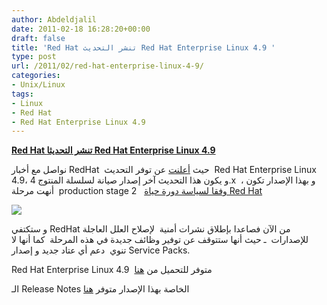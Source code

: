 ```yaml
---
author: Abdeldjalil
date: 2011-02-18 16:28:20+00:00
draft: false
title: 'Red Hat تنشر التحديث Red Hat Enterprise Linux 4.9 '
type: post
url: /2011/02/red-hat-enterprise-linux-4-9/
categories:
- Unix/Linux
tags:
- Linux
- Red Hat
- Red Hat Enterprise Linux 4.9
---
```


**[Red Hat تنشر التحديثا Red Hat Enterprise Linux 4.9](http://www.it-scoop.com/2011/02/red-hat-enterprise-linux-4-9/ )**


نواصل مع أخبار RedHat  حيث [أعلنت](https://www.redhat.com/archives/nahant-list/2011-February/msg00001.html) عن توفر التحديث  Red Hat Enterprise Linux 4.9، و يكون هذا التحديث آخر إصدار صيانة لسلسلة المنتوج 4.x  ، و بهذا الإصدار تكون أنهت مرحلة  production stage 2   [وفقا لسياسة دورة حياة Red Hat ](https://access.redhat.com/support/policy/updates/errata/)


[![](http://www.it-scoop.com/wp-content/uploads/2011/02/redhat-logo21.jpeg )
](http://www.it-scoop.com/2011/02/red-hat-enterprise-linux-4-9/ )


و ستكتفي RedHat من الآن فصاعدا بإطلاق نشرات أمنية  لإصلاح العلل العاجلة للإصدارات  ـ حيث أنها ستتوقف عن توفير وظائف جديدة في هذه المرحلة  كما أنها لا تنوي  دعم أي عتاد جديد و إصدار Service Packs.

Red Hat Enterprise Linux 4.9  متوفر للتحميل من [هنا](https://rhn.redhat.com/)

الـ Release Notes الخاصة بهذا الإصدار متوفر [هنا](http://docs.redhat.com/docs/en-US/Red_Hat_Enterprise_Linux/4/html/4.9_Release_Notes/index.html)
